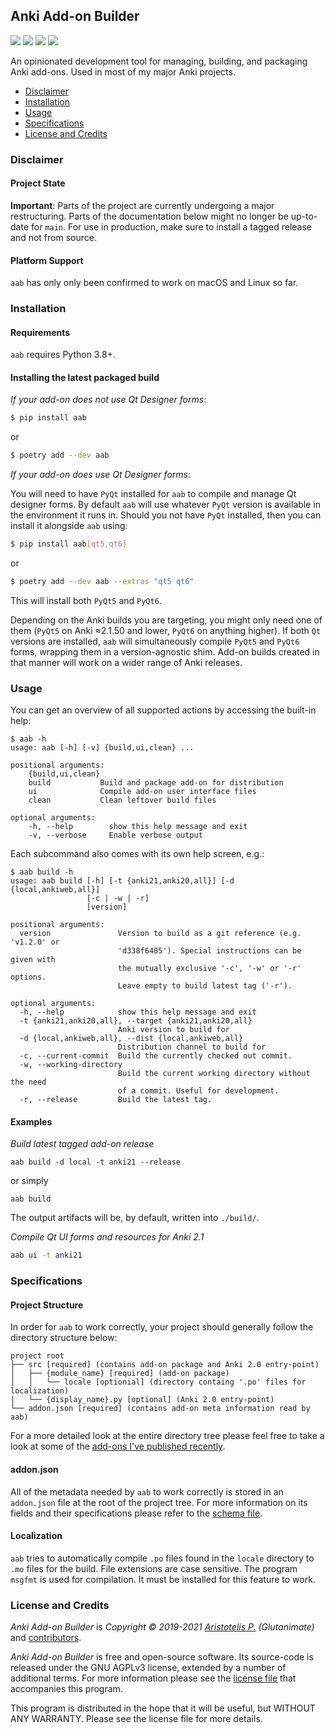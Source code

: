 ## Anki Add-on Builder

<a title="License: GNU AGPLv3" href="https://github.com/glutanimate/anki-addon-builder/blob/master/LICENSE"><img  src="https://img.shields.io/badge/license-GNU AGPLv3-green.svg"></a>
<a href="https://pypi.org/project/aab/"><img src="https://img.shields.io/pypi/v/aab.svg"></a>
<img src="https://img.shields.io/pypi/status/aab.svg">
<img src="https://img.shields.io/pypi/dd/aab.svg">


An opinionated development tool for managing, building, and packaging Anki add-ons. Used in most of my major Anki projects.

- [Disclaimer](#disclaimer)
- [Installation](#installation)
- [Usage](#usage)
- [Specifications](#specifications)
- [License and Credits](#license-and-credits)

### Disclaimer

#### Project State

**Important**: Parts of the project are currently undergoing a major restructuring. Parts of the documentation below might no longer be up-to-date for `main`. For use in production, make sure to install a tagged release and not from source.


#### Platform Support

`aab` has only only been confirmed to work on macOS and Linux so far.

### Installation

#### Requirements

`aab` requires Python 3.8+.

#### Installing the latest packaged build

*If your add-on does not use Qt Designer forms*:

```bash
$ pip install aab
```

or

```bash
$ poetry add --dev aab
```

*If your add-on does use Qt Designer forms*:

You will need to have `PyQt` installed for `aab` to compile and manage Qt designer forms. By default `aab` will use whatever `PyQt` version is available in the environment it runs in. Should you not have `PyQt` installed, then you can install it alongside `aab` using:


```bash
$ pip install aab[qt5,qt6]
```

or

```bash
$ poetry add --dev aab --extras "qt5 qt6"
```

This will install both `PyQt5` and `PyQt6`.

Depending on the Anki builds you are targeting, you might only need one of them (`PyQt5` on Anki ≈2.1.50 and lower, `PyQt6` on anything higher). If both `Qt` versions are installed, `aab` will simultaneously compile `PyQt5` and `PyQt6` forms, wrapping them in a version-agnostic shim. Add-on builds created in that manner will work on a wider range of Anki releases.

### Usage

You can get an overview of all supported actions by accessing the built-in help:

```
$ aab -h
usage: aab [-h] [-v] {build,ui,clean} ...

positional arguments:
    {build,ui,clean}
    build           Build and package add-on for distribution
    ui              Compile add-on user interface files
    clean           Clean leftover build files

optional arguments:
    -h, --help        show this help message and exit
    -v, --verbose     Enable verbose output
```

Each subcommand also comes with its own help screen, e.g.:

```
$ aab build -h
usage: aab build [-h] [-t {anki21,anki20,all}] [-d {local,ankiweb,all}]
                 [-c | -w | -r]
                 [version]

positional arguments:
  version               Version to build as a git reference (e.g. 'v1.2.0' or
                        'd338f6405'). Special instructions can be given with
                        the mutually exclusive '-c', '-w' or '-r' options.
                        Leave empty to build latest tag ('-r').

optional arguments:
  -h, --help            show this help message and exit
  -t {anki21,anki20,all}, --target {anki21,anki20,all}
                        Anki version to build for
  -d {local,ankiweb,all}, --dist {local,ankiweb,all}
                        Distribution channel to build for
  -c, --current-commit  Build the currently checked out commit.
  -w, --working-directory
                        Build the current working directory without the need
                        of a commit. Useful for development.
  -r, --release         Build the latest tag.
```

#### Examples

_Build latest tagged add-on release_

```
aab build -d local -t anki21 --release
```

or simply

```
aab build
```

The output artifacts will be, by default, written into `./build/`.

_Compile Qt UI forms and resources for Anki 2.1_

```bash
aab ui -t anki21
```

### Specifications

#### Project Structure

In order for `aab` to work correctly, your project should generally follow the directory structure below:

```
project root
├── src [required] (contains add-on package and Anki 2.0 entry-point)
│   ├── {module_name} [required] (add-on package)
│   │   └── locale [optionial] (directory containg '.po' files for localization)
|   └── {display_name}.py [optional] (Anki 2.0 entry-point)
└── addon.json [required] (contains add-on meta information read by aab)
```

For a more detailed look at the entire directory tree please feel free to take a look at some of the [add-ons I've published recently](https://github.com/topics/anki-addon?o=desc&q=user%3Aglutanimate&s=updated).

#### addon.json

All of the metadata needed by `aab` to work correctly is stored in an `addon.json` file at the root of the project tree. For more information on its fields and their specifications please refer to the [schema file](https://github.com/glutanimate/anki-addon-builder/blob/master/aab/schema.json).

#### Localization

`aab` tries to automatically compile `.po` files found in the `locale` directory to `.mo` files for the build. File extensions are case sensitive.  The program `msgfmt` is used for compilation. It must be installed for this feature to work.

### License and Credits

*Anki Add-on Builder* is *Copyright © 2019-2021 [Aristotelis P.](https://glutanimate.com/) (Glutanimate)* and [contributors](./CONTRIBUTORS).

*Anki Add-on Builder* is free and open-source software. Its source-code is released under the GNU AGPLv3 license, extended by a number of additional terms. For more information please see the [license file](https://github.com/glutanimate/anki-addon-builder/blob/master/LICENSE) that accompanies this program.

This program is distributed in the hope that it will be useful, but WITHOUT ANY WARRANTY. Please see the license file for more details.
